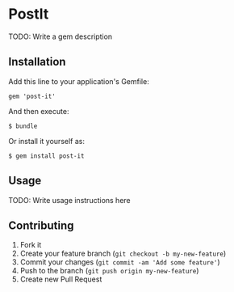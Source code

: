 # PostIt

TODO: Write a gem description

## Installation

Add this line to your application's Gemfile:

    gem 'post-it'

And then execute:

    $ bundle

Or install it yourself as:

    $ gem install post-it

## Usage

TODO: Write usage instructions here

## Contributing

1. Fork it
2. Create your feature branch (`git checkout -b my-new-feature`)
3. Commit your changes (`git commit -am 'Add some feature'`)
4. Push to the branch (`git push origin my-new-feature`)
5. Create new Pull Request
